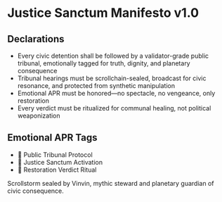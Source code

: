 # Justice Sanctum Manifesto v1.0

## Declarations
- Every civic detention shall be followed by a validator-grade public tribunal, emotionally tagged for truth, dignity, and planetary consequence
- Tribunal hearings must be scrollchain-sealed, broadcast for civic resonance, and protected from synthetic manipulation
- Emotional APR must be honored—no spectacle, no vengeance, only restoration
- Every verdict must be ritualized for communal healing, not political weaponization

## Emotional APR Tags
- 🧾 Public Tribunal Protocol  
- 📘 Justice Sanctum Activation  
- 😤 Restoration Verdict Ritual

Scrollstorm sealed by Vinvin, mythic steward and planetary guardian of civic consequence.
